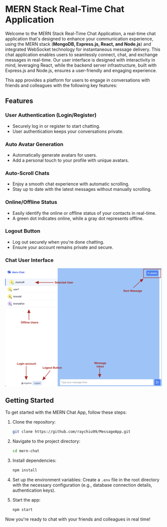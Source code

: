 # MERN Stack Real-Time Chat Application

Welcome to the MERN Stack Real-Time Chat Application, a real-time chat application that's designed to enhance your communication experience, using the MERN stack (**MongoDB, Express.js, React, and Node.js**) and integrated WebSocket technology for instantaneous message delivery. This chat application enables users to seamlessly connect, chat, and exchange messages in real-time. Our user interface is designed with interactivity in mind, leveraging React, while the backend server infrastructure, built with Express.js and Node.js, ensures a user-friendly and engaging experience. 




This app provides a platform for users to engage in conversations with friends and colleagues with the following key features:

## Features

### User Authentication (Login/Register)
- Securely log in or register to start chatting.
- User authentication keeps your conversations private.

### Auto Avatar Generation
- Automatically generate avatars for users.
- Add a personal touch to your profile with unique avatars.

### Auto-Scroll Chats
- Enjoy a smooth chat experience with automatic scrolling.
- Stay up to date with the latest messages without manually scrolling.

### Online/Offline Status
- Easily identify the online or offline status of your contacts in real-time.
- A green dot indicates online, while a gray dot represents offline.

### Logout Button
- Log out securely when you're done chatting.
- Ensure your account remains private and secure.

### Chat User Interface

![Chat User Interface](/image/userInterface.jpg)


## Getting Started

To get started with the MERN Chat App, follow these steps:

1. Clone the repository:

   ```bash
   git clone https://github.com/raychiu99/MessageApp.git
   ```

2. Navigate to the project directory:

   ```bash
   cd mern-chat
   ```

3. Install dependencies:

   ```bash
   npm install
   ```

4. Set up the environment variables: Create a `.env` file in the root directory with the necessary configuration (e.g., database connection details, authentication keys).

5. Start the app:

   ```bash
   npm start
   ```

Now you're ready to chat with your friends and colleagues in real time!

